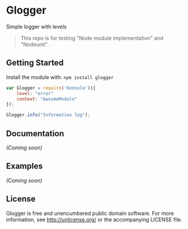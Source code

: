 # Glogger

Simple logger with levels

> This repo is for testing "Node module implementation" and "Nodeunit".

## Getting Started
Install the module with: `npm install glogger`

```javascript
var Glogger = require('Konsole')({
    level: "error"
    context: "AwsomeModule"
});

Glogger.info("Information log");
```

## Documentation
_(Coming soon)_

## Examples
_(Coming soon)_

## License

Glogger is free and unencumbered public domain software.
For more information, see <http://unlicense.org/> or the accompanying LICENSE file.

